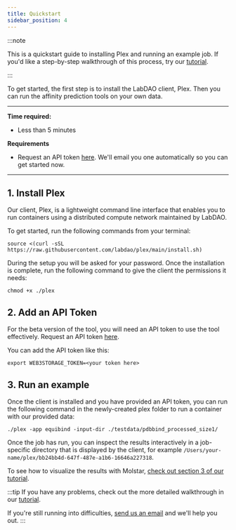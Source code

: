 ```yaml
---
title: Quickstart
sidebar_position: 4
---
```


:::note

This is a quickstart guide to installing Plex and running an example job. If you'd like a step-by-step walkthrough of this process, try our [tutorial](https://docs.labdao.xyz/affinity-prediction/installation_tutorial).

:::

To get started, the first step is to install the LabDAO client, Plex. Then you can run the affinity prediction tools on your own data.

---
**Time required:**
- Less than 5 minutes

**Requirements**
- Request an API token [here](https://whe68a12b61.typeform.com/to/PpbO2HYf). We'll email you one automatically so you can get started now.

---
## 1. Install Plex
Our client, Plex, is a lightweight command line interface that enables you to run containers using a distributed compute network maintained by LabDAO.

To get started, run the following commands from your terminal: 
```
source <(curl -sSL https://raw.githubusercontent.com/labdao/plex/main/install.sh)
```

During the setup you will be asked for your password. Once the installation is complete, run the following command to give the client the permissions it needs:

```
chmod +x ./plex
```

## 2. Add an API Token
For the beta version of the tool, you will need an API token to use the tool effectively. Request an API token [here](https://whe68a12b61.typeform.com/to/PpbO2HYf).

You can add the API token like this: 
```
export WEB3STORAGE_TOKEN=<your token here>
```

## 3. Run an example
Once the client is installed and you have provided an API token, you can run the following command in the newly-created plex folder to run a container with our provided data:

```
./plex -app equibind -input-dir ./testdata/pdbbind_processed_size1/
```
Once the job has run, you can inspect the results interactively in a job-specific directory that is displayed by the client, for example ```/Users/your-name/plex/bb24bb4d-647f-487e-a1b6-16646a227318```.

To see how to visualize the results with Molstar, [check out section 3 of our tutorial](https://docs.labdao.xyz/affinity-prediction/installation_tutorial#visualize-the-job-results).

:::tip
If you have any problems, check out the more detailed walkthrough in our [tutorial](https://docs.labdao.xyz/affinity-prediction/installation_tutorial).

If you're still running into difficulties, [send us an email](mailto:stewards@labdao.com) and we'll help you out.
:::
